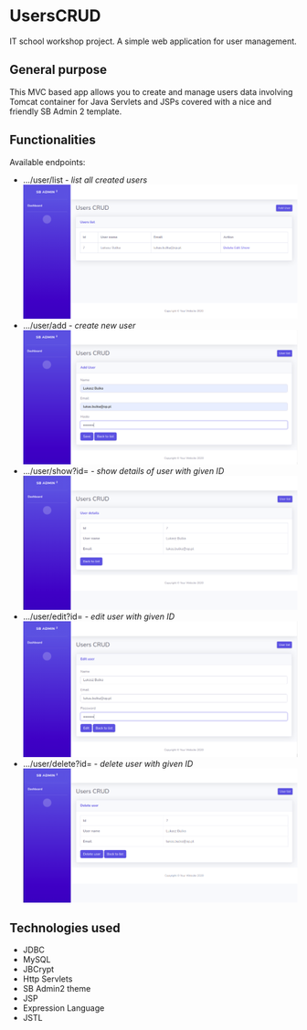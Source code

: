 # UsersCRUD
IT school workshop project. A simple web application for user management.

## General purpose
This MVC based app allows you to create and manage users data involving Tomcat container for Java Servlets and JSPs covered with a nice and friendly SB Admin 2 template.
  
## Functionalities
Available endpoints:
* .../user/list - *list all created users*
  ![list_users][list_users]
* .../user/add - *create new user*
  ![add_user][add_user]
* .../user/show?id= - *show details of user with given ID*
  ![show_user][show_user]
* .../user/edit?id= - *edit user with given ID*
  ![edit_user][edit_user]
* .../user/delete?id= - *delete user with given ID*
  ![delete_user][delete_user]
  
[list_users]: images/userList.png "Users list"
[add_user]: images/addUser.png "Add user"
[show_user]: images/userDetails.png "Show user details"
[edit_user]: images/editUser.png "Edit user"
[delete_user]: images/deleteUser.png "Delete user"

## Technologies used
* JDBC
* MySQL
* JBCrypt
* Http Servlets
* SB Admin2 theme
* JSP
* Expression Language
* JSTL
